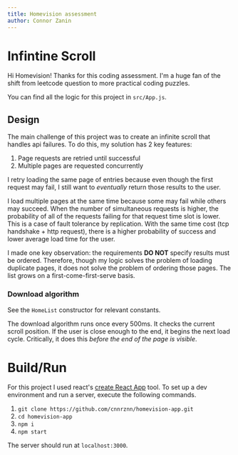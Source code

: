 ```yaml
---
title: Homevision assessment
author: Connor Zanin
---
```


# Infintine Scroll

Hi Homevision! Thanks for this coding assessment. I'm a huge fan of the shift from leetcode question to more practical coding puzzles.

You can find all the logic for this project in `src/App.js`.

## Design

The main challenge of this project was to create an infinite scroll that handles api failures. To do this, my solution has 2 key features:

1. Page requests are retried until successful
2. Multiple pages are requested concurrently

I retry loading the same page of entries because even though the first request may fail, I still want to _eventually_ return those results to the user. 

I load multiple pages at the same time because some may fail while others may succeed.
When the number of simultaneous requests is higher, the probability of all of the requests failing for that request time slot is lower.
This is a case of fault tolerance by replication.
With the same time cost (tcp handshake + http request), there is a higher probability of success and lower average load time for the user.

I made one key observation: the requirements **DO NOT** specify results must be ordered. Therefore, though my logic solves the problem of loading duplicate pages, it does not solve the problem of ordering those pages. The list grows on a first-come-first-serve basis.

### Download algorithm
See the `HomeList` constructor for relevant constants.

The download algorithm runs once every 500ms. It checks the current scroll position. If the user is close enough to the end, it begins the next load cycle. Critically, it does this _before the end of the page is visible_. 

# Build/Run
For this project I used react's [create React App](https://github.com/facebook/create-react-app) tool. To set up a dev environment and run a server, execute the following commands.

1. `git clone https://github.com/cnnrznn/homevision-app.git`
2. `cd homevision-app`
3. `npm i`
4. `npm start`

The server should run at `localhost:3000`.
